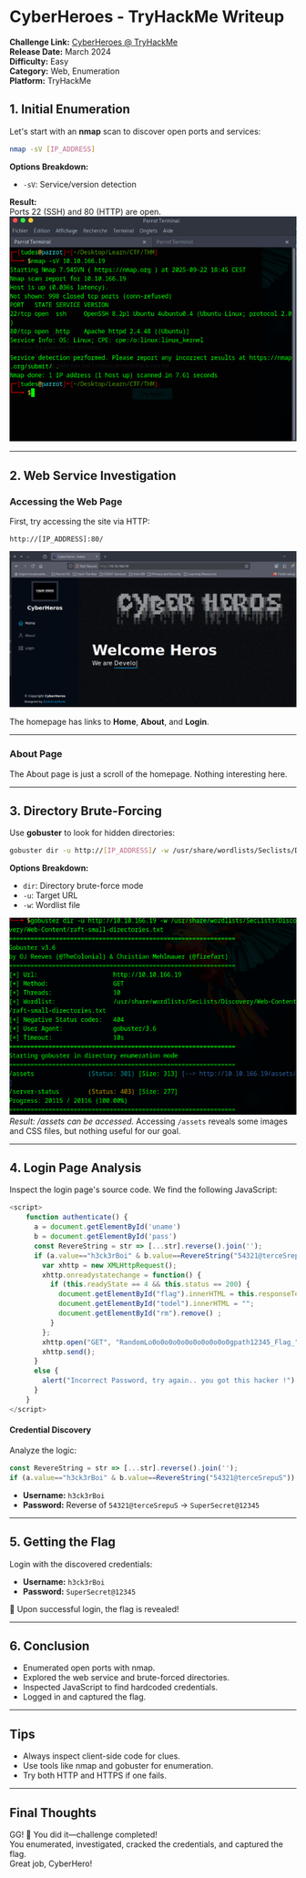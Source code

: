 # CyberHeroes - TryHackMe Writeup

**Challenge Link:** [CyberHeroes @ TryHackMe](https://tryhackme.com/room/cyberheroes)  
**Release Date:** March 2024  
**Difficulty:** Easy  
**Category:** Web, Enumeration  
**Platform:** TryHackMe

## 1. Initial Enumeration

Let's start with an **nmap** scan to discover open ports and services:

```bash
nmap -sV [IP_ADDRESS]
```
**Options Breakdown:**  
- `-sV`: Service/version detection

**Result:**  
Ports 22 (SSH) and 80 (HTTP) are open.
![Nmap scan result](/img/writeups/CyberHeroes/nmap.png)

---

## 2. Web Service Investigation

### Accessing the Web Page

First, try accessing the site via HTTP:

```
http://[IP_ADDRESS]:80/
```

![Homepage](/img/writeups/CyberHeroes/Homepage.png)

The homepage has links to **Home**, **About**, and **Login**.

---

### About Page

The About page is just a scroll of the homepage. Nothing interesting here.

---

## 3. Directory Brute-Forcing

Use **gobuster** to look for hidden directories:

```bash
gobuster dir -u http://[IP_ADDRESS]/ -w /usr/share/wordlists/Seclists/Discovery/Web-Content/raft-small-directories.txt
```
**Options Breakdown:**  
- `dir`: Directory brute-force mode  
- `-u`: Target URL  
- `-w`: Wordlist file

![Gobuster screenshot](/img/writeups/CyberHeroes/Gobuster.png)
*Result: /assets can be accessed.* 
Accessing `/assets` reveals some images and CSS files, but nothing useful for our goal. 

---

## 4. Login Page Analysis

Inspect the login page's source code. We find the following JavaScript:

```js
<script>
    function authenticate() {
      a = document.getElementById('uname')
      b = document.getElementById('pass')
      const RevereString = str => [...str].reverse().join('');
      if (a.value=="h3ck3rBoi" & b.value==RevereString("54321@terceSrepuS")) { 
        var xhttp = new XMLHttpRequest();
        xhttp.onreadystatechange = function() {
          if (this.readyState == 4 && this.status == 200) {
            document.getElementById("flag").innerHTML = this.responseText ;
            document.getElementById("todel").innerHTML = "";
            document.getElementById("rm").remove() ;
          }
        };
        xhttp.open("GET", "RandomLo0o0o0o0o0o0o0o0o0o0gpath12345_Flag_"+a.value+"_"+b.value+".txt", true);
        xhttp.send();
      }
      else {
        alert("Incorrect Password, try again.. you got this hacker !")
      }
    }
</script>
```

#### Credential Discovery

Analyze the logic:

```js
const RevereString = str => [...str].reverse().join('');
if (a.value=="h3ck3rBoi" & b.value==RevereString("54321@terceSrepuS")) { 
```

- **Username:** `h3ck3rBoi`
- **Password:** Reverse of `54321@terceSrepuS` → `SuperSecret@12345`

---

## 5. Getting the Flag

Login with the discovered credentials:

- **Username:** `h3ck3rBoi`
- **Password:** `SuperSecret@12345`

🎉 Upon successful login, the flag is revealed!

---

## 6. Conclusion

- Enumerated open ports with nmap.
- Explored the web service and brute-forced directories.
- Inspected JavaScript to find hardcoded credentials.
- Logged in and captured the flag.

---

## Tips

- Always inspect client-side code for clues.
- Use tools like nmap and gobuster for enumeration.
- Try both HTTP and HTTPS if one fails.

---

## Final Thoughts

GG! 🎉 You did it—challenge completed!  
You enumerated, investigated, cracked the credentials, and captured the flag.  
Great job, CyberHero!
